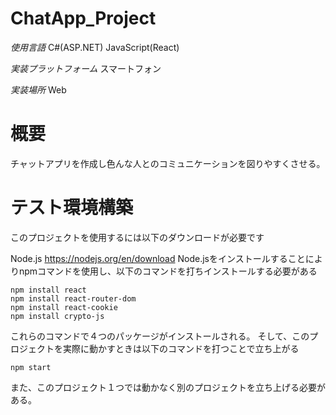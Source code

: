 # ChatApp_Project
*使用言語*
C#(ASP.NET)
JavaScript(React)

*実装プラットフォーム*
スマートフォン

*実装場所*
Web

# 概要
チャットアプリを作成し色んな人とのコミュニケーションを図りやすくさせる。

# テスト環境構築
このプロジェクトを使用するには以下のダウンロードが必要です

Node.js     https://nodejs.org/en/download
Node.jsをインストールすることによりnpmコマンドを使用し、以下のコマンドを打ちインストールする必要がある
```
npm install react
npm install react-router-dom
npm install react-cookie
npm install crypto-js
```

これらのコマンドで４つのパッケージがインストールされる。
そして、このプロジェクトを実際に動かすときは以下のコマンドを打つことで立ち上がる

```
npm start
```

また、このプロジェクト１つでは動かなく別のプロジェクトを立ち上げる必要がある。